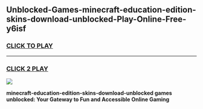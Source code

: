 
## Unblocked-Games-minecraft-education-edition-skins-download-unblocked-Play-Online-Free-y6isf
<h3>
<a href="https://premium76.site?title=minecraft-education-edition-skins-download-unblocked&ref=26A">CLICK TO PLAY</a></h3>
<hr>

<h3>
<a href="https://premium76.site?title=minecraft-education-edition-skins-download-unblocked&ref=26A">CLICK 2 PLAY</a>
  
</h3>

<a href="https://premium76.site?title=minecraft-education-edition-skins-download-unblocked&ref=26A"><img src="https://clearcache.store/games.png"></a>


**minecraft-education-edition-skins-download-unblocked games unblocked: Your Gateway to Fun and Accessible Online Gaming**
